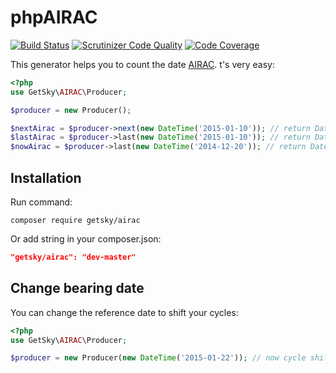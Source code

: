 phpAIRAC
========
[![Build Status](https://travis-ci.org/GetSky/php-airac.svg)](https://travis-ci.org/GetSky/php-airac) [![Scrutinizer Code Quality](https://scrutinizer-ci.com/g/GetSky/php-airac/badges/quality-score.png?b=master)](https://scrutinizer-ci.com/g/GetSky/php-airac/?branch=master) [![Code Coverage](https://scrutinizer-ci.com/g/GetSky/php-airac/badges/coverage.png?b=master)](https://scrutinizer-ci.com/g/GetSky/php-airac/?branch=master)

This generator helps you to count the date [AIRAC](https://en.wikipedia.org/wiki/Aeronautical_Information_Publication#AIRAC_effective_dates_.2828-day_cycle.29). t's very easy:
```php
<?php
use GetSky\AIRAC\Producer;

$producer = new Producer();

$nextAirac = $producer->next(new DateTime('2015-01-10')); // return DateTime 2015-02-05
$lastAirac = $producer->last(new DateTime('2015-01-10')); // return DateTime 2015-01-08
$nowAirac = $producer->last(new DateTime('2014-12-20')); // return DateTime 2014-12-11
```

Installation
------------
Run command:
```
composer require getsky/airac
```
Or add string in your composer.json:
```json
"getsky/airac": "dev-master"
```

Change bearing date
-------------------
You can change the reference date to shift your cycles:

```php
<?php
use GetSky\AIRAC\Producer;

$producer = new Producer(new DateTime('2015-01-22')); // now cycle shifted by 14 days
```
